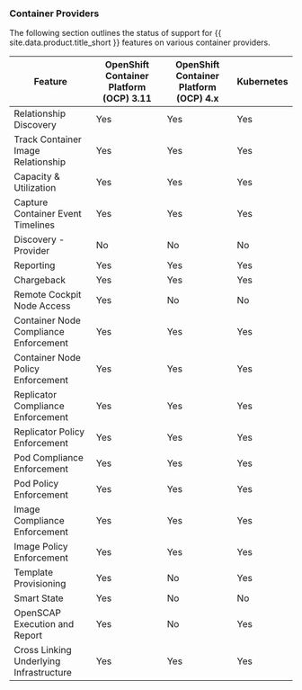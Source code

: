 ### Container Providers

The following section outlines the status of support for {{ site.data.product.title_short }} features on various container providers.

| Feature                                 | OpenShift Container Platform (OCP) 3.11 | OpenShift Container Platform (OCP) 4.x | Kubernetes |
| --------------------------------------- | --------------------------------------- |--------------------------------------- | ---------- |
| Relationship Discovery                  | Yes                                     | Yes                                    | Yes        |
| Track Container Image Relationship      | Yes                                     | Yes                                    | Yes        |
| Capacity & Utilization                  | Yes                                     | Yes                                    | Yes        |
| Capture Container Event Timelines       | Yes                                     | Yes                                    | Yes        |
| Discovery - Provider                    | No                                      | No                                     | No         |
| Reporting                               | Yes                                     | Yes                                    | Yes        |
| Chargeback                              | Yes                                     | Yes                                    | Yes        |
| Remote Cockpit Node Access              | Yes                                     | No                                     | No         |
| Container Node Compliance Enforcement   | Yes                                     | Yes                                    | Yes        |
| Container Node Policy Enforcement       | Yes                                     | Yes                                    | Yes        |
| Replicator Compliance Enforcement       | Yes                                     | Yes                                    | Yes        |
| Replicator Policy Enforcement           | Yes                                     | Yes                                    | Yes        |
| Pod Compliance Enforcement              | Yes                                     | Yes                                    | Yes        |
| Pod Policy Enforcement                  | Yes                                     | Yes                                    | Yes        |
| Image Compliance Enforcement            | Yes                                     | Yes                                    | Yes        |
| Image Policy Enforcement                | Yes                                     | Yes                                    | Yes        |
| Template Provisioning                   | Yes                                     | No                                     | Yes        |
| Smart State                             | Yes                                     | No                                     | No         |
| OpenSCAP Execution and Report           | Yes                                     | No                                     | Yes        |
| Cross Linking Underlying Infrastructure | Yes                                     | Yes                                    | Yes        |
